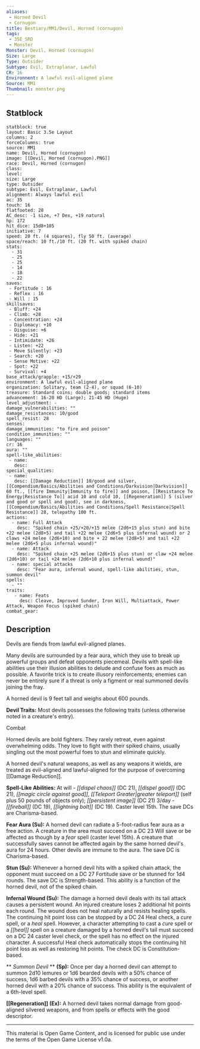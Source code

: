 ```yaml
---
aliases: 
 - Horned Devil
 - Cornugon
title: Bestiary/MM1/Devil, Horned (cornugon)
tags: 
 - 35E_SRD
 - Monster
Monster: Devil, Horned (cornugon)
Size: Large
Type: Outsider
Subtype: Evil, Extraplanar, Lawful
CR: 16
Environnent: A lawful evil-aligned plane
Source: MM1
Thumbnail: monster.png
---
```


## Statblock

```statblock
statblock: true
layout: Basic 3.5e Layout
columns: 2
forceColumns: true
source: MM1 
name: Devil, Horned (cornugon)
image: [[Devil, Horned (cornugon).PNG]]
race: Devil, Horned (cornugon)
class: 
level: 
size: Large
type: Outsider
subtype: Evil, Extraplanar, Lawful
alignment: Always lawful evil
ac: 35
touch: 16
flatfooted: 28
AC_desc: -1 size, +7 Dex, +19 natural
hp: 172
hit_dice: 15d8+105
initiative: 7
speed: 20 ft. (4 squares), fly 50 ft. (average)
space/reach: 10 ft./10 ft. (20 ft. with spiked chain)
stats:
  - 31
  - 25
  - 25
  - 14
  - 18
  - 22
saves:
 - Fortitude : 16
 - Reflex : 16
 - Will : 15
skillsaves:
 - Bluff: +24
 - Climb: +28
 - Concentration: +24
 - Diplomacy: +10
 - Disguise: +6
 - Hide: +21
 - Intimidate: +26
 - Listen: +22
 - Move Silently: +23
 - Search: +20
 - Sense Motive: +22
 - Spot: +22
 - Survival: +4
base_attack/grapple: +15/+29
environment: A lawful evil-aligned plane
organization: Solitary, team (2-4), or squad (6-10)
treasure: Standard coins; double goods; standard items
advancement: 16-20 HD (Large); 21-45 HD (Huge)
level_adjustment: -
damage_vulnerabilities: ""
damage_resistances: 10/good
spell_resist: 28
senses: 
damage_immunities: "to fire and poison"
condition_immunities: ""
languages: ""
cr: 16
aura: ""
spell-like_abilities:
 - name: 
   desc: 
special_qualities:
 - name:
   desc: [[Damage Reduction]] 10/good and silver, [[Compendium/Basics/Abilities and Conditions/Darkvision|Darkvision]] 60 ft., [[fire Immunity|Immunity to fire]] and poison, [[Resistance To Energy|Resistance To]] acid 10 and cold 10, [[Regeneration]] 5 (silver and good or spell and good), see in darkness, [[Compendium/Basics/Abilities and Conditions/Spell Resistance|Spell Resistance]] 28, telepathy 100 ft.
actions:
  - name: Full Attack
    desc: "Spiked chain +25/+20/+15 melee (2d6+15 plus stun) and bite +22 melee (2d8+5) and tail +22 melee (2d6+5 plus infernal wound) or 2 claws +24 melee (2d6+10) and bite + 22 melee (2d8+5) and tail +22 melee (2d6+5 plus infernal wound)"
  - name: Attack
    desc: "Spiked chain +25 melee (2d6+15 plus stun) or claw +24 melee (2d6+10) or tail +24 melee (2d6+10 plus infernal wound)"
  - name: special attacks
    desc: "Fear aura, infernal wound, spell-like abilities, stun, summon devil"
spells:
  - ""
traits:
   - name: Feats
     desc: Cleave, Improved Sunder, Iron Will, Multiattack, Power Attack, Weapon Focus (spiked chain)
combat_gear:  
```

## Description



Devils are fiends from lawful evil-aligned planes.

Many devils are surrounded by a fear aura, which they use to break up powerful groups and defeat opponents piecemeal. Devils with spell-like abilities use their illusion abilities to delude and confuse foes as much as possible. A favorite trick is to create illusory reinforcements; enemies can never be entirely sure if a threat is only a figment or real summoned devils joining the fray.

A horned devil is 9 feet tall and weighs about 600 pounds.


**Devil Traits:** Most devils possesses the following traits (unless otherwise noted in a creature's entry).

Combat

Horned devils are bold fighters. They rarely retreat, even against overwhelming odds. They love to fight with their spiked chains, usually singling out the most powerful foes to stun and eliminate quickly.

A horned devil's natural weapons, as well as any weapons it wields, are treated as evil-aligned and lawful-aligned for the purpose of overcoming [[Damage Reduction]].


**Spell-Like Abilities:** At will - *[[dispel chaos]]* (DC 21), *[[dispel good]]* (DC 21), *[[magic circle against good]], [[Teleport Greater|greater teleport]]* (self plus 50 pounds of objects only); *[[persistent image]]* (DC 21) 3/day - *[[fireball]]* (DC 19), *[[lightning bolt]]* (DC 19). Caster level 15th. The save DCs are Charisma-based.


**Fear Aura (Su):** A horned devil can radiate a 5-foot-radius fear aura as a free action. A creature in the area must succeed on a DC 23 Will save or be affected as though by a *fear* spell (caster level 15th). A creature that successfully saves cannot be affected again by the same horned devil's aura for 24 hours. Other devils are immune to the aura. The save DC is Charisma-based.


**Stun (Su):** Whenever a horned devil hits with a spiked chain attack, the opponent must succeed on a DC 27 Fortitude save or be stunned for 1d4 rounds. The save DC is Strength-based. This ability is a function of the horned devil, not of the spiked chain.


**Infernal Wound (Su):** The damage a horned devil deals with its tail attack causes a persistent wound. An injured creature loses 2 additional hit points each round. The wound does not heal naturally and resists healing spells. The continuing hit point loss can be stopped by a DC 24 Heal check, a *cure* spell, or a *heal* spell. However, a character attempting to cast a *cure* spell or a *[[heal]]* spell on a creature damaged by a horned devil's tail must succeed on a DC 24 caster level check, or the spell has no effect on the injured character. A successful Heal check automatically stops the continuing hit point loss as well as restoring hit points. The check DC is Constitution-based.


**
*Summon Devil* 
**
**(Sp):** Once per day a horned devil can attempt to summon 2d10 lemures or 1d6 bearded devils with a 50% chance of success, 1d6 barbed devils with a 35% chance of success, or another horned devil with a 20% chance of success. This ability is the equivalent of a 6th-level spell.


**[[Regeneration]] (Ex):** A horned devil takes normal damage from good-aligned silvered weapons, and from spells or effects with the good descriptor.

---

This material is Open Game Content, and is licensed for public use under the terms of the Open Game License v1.0a.
